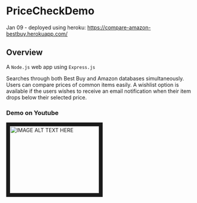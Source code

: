 # PriceCheckDemo

Jan 09 - deployed using heroku: https://compare-amazon-bestbuy.herokuapp.com/

## Overview

A `Node.js` web app using `Express.js`

Searches through both Best Buy and Amazon databases simultaneously. Users can compare prices of common items easily.
A wishlist option is available if the users wishes to receive an email notification when their item drops below their selected price.

### Demo on Youtube

<a href="http://www.youtube.com/watch?feature=player_embedded&v=LbBe0Xscgqc" target="_blank"><img src="http://img.youtube.com/vi/LbBe0Xscgqc/0.jpg" 
alt="IMAGE ALT TEXT HERE" width="240" height="180" border="10" /></a>
